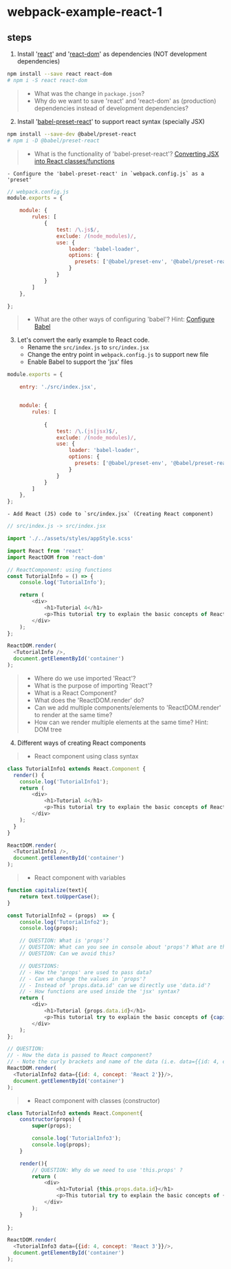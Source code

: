 # webpack-example-react-1


## steps

1. Install '[react](https://www.npmjs.com/package/react)' and '[react-dom](https://www.npmjs.com/package/react-dom)' as dependencies (NOT development dependencies)
```bash
npm install --save react react-dom
# npm i -S react react-dom
```
>- What was the change in `package.json`?
>- Why do we want to save 'react' and 'react-dom' as (production) dependencies instead of development dependencies?

2. Install '[babel-preset-react](https://babeljs.io/docs/en/babel-preset-react)' to support react syntax (specially JSX)
```bash
npm install --save-dev @babel/preset-react
# npm i -D @babel/preset-react
```
>- What is the functionality of 'babel-preset-react'? [Converting JSX into React classes/functions](https://babeljs.io/repl/#?presets=react&code_lz=GYVwdgxgLglg9mABACwKYBt1wBQEpEDeAUIogE6pQhlIA8AJjAG4B8AEhlogO5xnr0AhLQD0jVgG4iAXyJA)

	- Configure the 'babel-preset-react' in `webpack.config.js` as a 'preset'

```javascript
// webpack.config.js
module.exports = {

	module: {
		rules: [
			{
				test: /\.js$/,
				exclude: /(node_modules)/,
				use: {
					loader: 'babel-loader',
					options: {
					  presets: ['@babel/preset-env', '@babel/preset-react']
					}
				}
			}
		]
	},

};
```
>- What are the other ways of configuring 'babel'? Hint: [Configure Babel](https://babeljs.io/docs/en/configuration)

3. Let's convert the early example to React code. 
	- Rename the `src/index.js` to `src/index.jsx`
	- Change the entry point in `webpack.config.js` to support new file
	- Enable Babel to support the 'jsx' files 
```javascript
module.exports = {

	entry: './src/index.jsx',


	module: {
		rules: [
			
			{
				test: /\.(js|jsx)$/,
				exclude: /(node_modules)/,
				use: {
					loader: 'babel-loader',
					options: {
					  presets: ['@babel/preset-env', '@babel/preset-react']
					}
				}
			}
		]
	},
};
```

	- Add React (JS) code to `src/index.jsx` (Creating React component)

```javascript
// src/index.js -> src/index.jsx

import './../assets/styles/appStyle.scss'

import React from 'react'
import ReactDOM from 'react-dom'

// ReactComponent: using functions
const TutorialInfo = () => {
	console.log('TutorialInfo');

	return (
		<div>
			<h1>Tutorial 4</h1>
			<p>This tutorial try to explain the basic concepts of React</p>
		</div>
	);
};

ReactDOM.render(
  <TutorialInfo />,
  document.getElementById('container')
);

```

>- Where do we use imported 'React'?
>- What is the purpose of importing 'React'?
>- What is a React Component?
>- What does the 'ReactDOM.render' do?
>- Can we add multiple components/elements to 'ReactDOM.render' to render at the same time?
>- How can we render multiple elements at the same time? Hint: DOM tree

4. Different ways of creating React components

>- React component using class syntax
```javascript
class TutorialInfo1 extends React.Component {
  render() {
  	console.log('TutorialInfo1');
    return (
		<div>
			<h1>Tutorial 4</h1>
			<p>This tutorial try to explain the basic concepts of React 1</p>
		</div>
    );
  }
}

ReactDOM.render(
  <TutorialInfo1 />,
  document.getElementById('container')
);
```

>- React component with variables
```javascript
function capitalize(text){
	return text.toUpperCase();
}

const TutorialInfo2 = (props)  => {
	console.log('TutorialInfo2');
	console.log(props);

	// QUESTION: What is 'props'?
	// QUESTION: What can you see in console about 'props'? What are the properties of 'props'?
	// QUESTION: Can we avoid this?

	// QUESTIONS: 
    // - How the 'props' are used to pass data? 
    // - Can we change the values in 'props'?
    // - Instead of 'props.data.id' can we directly use 'data.id'?
    // - How functions are used inside the 'jsx' syntax?
	return (
		<div>
			<h1>Tutorial {props.data.id}</h1>
			<p>This tutorial try to explain the basic concepts of {capitalize(props.data.concept)}</p>
		</div>
	);
};

// QUESTION: 
// - How the data is passed to React component?
// - Note the curly brackets and name of the data (i.e. data={{id: 4, concept: 'React 2'}} )
ReactDOM.render(
  <TutorialInfo2 data={{id: 4, concept: 'React 2'}}/>,
  document.getElementById('container')
);
```
>- React component with classes (constructor)
```javascript
class TutorialInfo3 extends React.Component{
	constructor(props) {
		super(props);

		console.log('TutorialInfo3');
		console.log(props);
	}

	render(){
		// QUESTION: Why do we need to use 'this.props' ?
		return (
			<div>
				<h1>Tutorial {this.props.data.id}</h1>
				<p>This tutorial try to explain the basic concepts of {this.props.data.concept}</p>
			</div>
		);
	}
	
};

ReactDOM.render(
  <TutorialInfo3 data={{id: 4, concept: 'React 3'}}/>,
  document.getElementById('container')
);
```